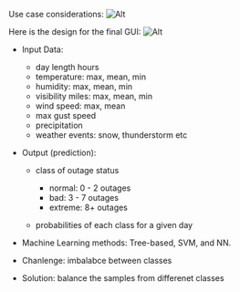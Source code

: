 Use case considerations: ![Alt](https://github.com/rkastilani/PowerOutagePredictor/blob/master/Graphs/usecase.png)

Here is the design for the final GUI: ![Alt](https://github.com/rkastilani/PowerOutagePredictor/blob/master/Graphs/GUIDesign.png)

* Input Data: 
	* day length hours
	* temperature: max, mean, min
	* humidity: max, mean, min
	* visibility miles: max, mean, min
	* wind speed: max, mean
	* max gust speed
	* precipitation
	* weather events: snow, thunderstorm etc

* Output (prediction):
	* class of outage status
	   * normal: 0 - 2 outages
	   * bad:    3 - 7 outages
	   * extreme:   8+ outages
	
	* probabilities of each class for a given day

* Machine Learning methods: Tree-based, SVM, and NN.

* Chanlenge: imbalabce between classes
* Solution: balance the samples from differenet classes
